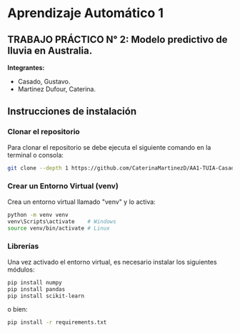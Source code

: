 # Aprendizaje Automático 1
## TRABAJO PRÁCTICO N° 2: Modelo predictivo de lluvia en Australia.

**Integrantes:**
- Casado, Gustavo.
- Martinez Dufour, Caterina.

## Instrucciones de instalación
### Clonar el repositorio
Para clonar el repositorio se debe ejecuta el siguiente comando en la terminal o consola:

```bash
git clone --depth 1 https://github.com/CaterinaMartinezD/AA1-TUIA-Casado-MartinezDufour.git
```
### Crear un Entorno Virtual (venv)
Crea un entorno virtual llamado "venv" y lo activa:

```bash
python -m venv venv
venv\Scripts\activate    # Windows
source venv/bin/activate # Linux
```

### Librerías
Una vez activado el entorno virtual, es necesario instalar los siguientes módulos:

```bash
pip install numpy 
pip install pandas 
pip install scikit-learn
```
o bien: 
```bash
pip install -r requirements.txt
```
